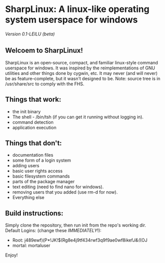 # SharpLinux: A linux-like operating system userspace for windows
###### Version 0.1-LEILU (beta)
## Welcoem to SharpLinux!
SharpLinux is an open-source, compact, and familiar linux-style command userspace for windows.
It was inspired by the reimplementations of GNU utilities and other things done by cygwin, etc. It may never (and will never) be as feature-complete, but it wasn't designed to be.
Note: source tree is in /usr/share/src to comply with the FHS.
## Things that work:
* the init binary
* The shell - /bin/tsh (if you can get it running without logging in).
* command detection
* application execution



## Things that don't:

* documentation files
* some form of a login system
* adding users
* basic user rights access
* basic filesystem commands
* parts of the package manager
* text editing (need to find nano for windows).
* removing users that you added (use rm-d for now).
* Everything else


## Build instructions:
Simply clone the repository, then run init from the repo's working dir.
Default Logins: (change these *IMMEDIATELY*!):
* Root: j489ewf)(P*!JK!$(Rg8e4j9tf434rwf3q9f9ae0wf8ikef*J&(*(OJ
* mortal: mortaluser

Enjoy!